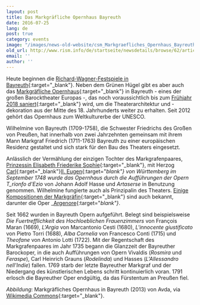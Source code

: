 ```yaml
---
layout: post
title: Das Markgräfliche Opernhaus Bayreuth
date: 2016-07-25
lang: de
post: true
category: events
image: "/images/news-old-website/csm_Markgraefliches_Opernhaus_Bayreuth_2013_47e0aaa7d9.jpg"
old_url: http://www.rism.info/de/startseite/newsdetails/browse/62/article/64/the-margravial-opera-house-in-bayreuth.html
email: ''
author: ''
---
```



Heute beginnen die [Richard-Wagner-Festspiele in Bayreuth](http://www.bayreuther-festspiele.de/){:target="_blank"}. Neben dem Grünen Hügel gibt es aber auch das [Markgräfliche Opernhaus](http://www.bayreuth-wilhelmine.de/englisch/opera/){:target="_blank"} in Bayreuth - eines der großen Barocktheater Europas -, das noch voraussichtlich bis zum [Frühjahr 2018 saniert](http://www.sanierung-opernhaus-bayreuth.de/english/){:target="_blank"} wird, um die Theaterarchitektur und -dekoration aus der Mitte des 18. Jahrhunderts weiter zu erhalten. Seit 2012 gehört das Opernhaus zum Weltkulturerbe der UNESCO.

Wilhelmine von Bayreuth (1709-1758), die Schwester Friedrichs des Großen von Preußen, hat innerhalb von zwei Jahrzehnten gemeinsam mit ihrem Mann Markgraf Friedrich (1711-1763) Bayreuth zu einer europäischen Residenz gestaltet und sich stark für den Bau des Theaters eingesetzt.



Anlässlich der Vermählung der einzigen Tochter des Markgrafenpaares, [Prinzessin Elisabeth Friederike Sophie](https://opac.rism.info/search?View=rism&q=104183519){:target="_blank"}, mit Herzog [Carl](https://opac.rism.info/search?View=rism&q=118560158){:target="_blank"}[II. Eugen](https://opac.rism.info/search?View=rism&q=118560158){:target="_blank"} von Württemberg im September 1748 wurde das Opernhaus durch die Aufführungen der Opern T_rionfo d'Ezio_ von Johann Adolf Hasse und _Artaserse_ in Benutzung genommen. Wilhelmine fungierte auch als Prinzipalin des Theaters. [Einige Kompositionen der Markgräfin](https://opac.rism.info/search?View=rism&q=118633112){:target="_blank"} sind auch bekannt, darunter die Oper _[Argenore](https://opac.rism.info/search?id=453012061){:target="_blank"}_.

Seit 1662 wurden in Bayreuth Opern aufgeführt. Belegt sind beispielsweise _Die Fuertrefflichkeit des Hochloeblichen Frauenzimmers_ von François Maran (1669), _L'Argia_ von Marcantonio Cesti (1680), _L'innocente giustificato_ von Pietro Torri (1688), _Alba Cornelia_ von Francesco Conti (1715) und _Theofane_ von Antonio Lotti (1722). Mit der Regentschaft des Markgrafenpaares im Jahr 1735 begann die Glanzzeit der Bayreuther Barockoper, in die auch Aufführungen von Opern Vivaldis (_Rosmira_ und _Feraspe_), Carl Heinrich Grauns (_Rodelinda_) und Hasses (_L'Allessandro nell'Indie_) fallen. 1769 starb der letzte Bayreuther Markgraf und der Niedergang des künstlerischen Lebens schritt kontinuierlich voran. 1791 erlosch die Bayreuther Oper endgültig, da das Fürstentum an Preußen fiel.



_Abbildung_: Markgräfliches Opernhaus in Bayreuth (2013) von Avda, via [Wikimedia Commons](https://commons.wikimedia.org/wiki/File:Markgr%C3%A4fliches_Opernhaus_-_Bayreuth_-_2013.jpg?uselang=de){:target="_blank"}.



<script type="text/javascript">var switchTo5x=true;</script><script type="text/javascript" src="http://w.sharethis.com/button/buttons.js"></script><script type="text/javascript">stLight.options({publisher: "9b601438-1ce1-49d8-bfd7-9cff5df54c17", doNotHash: false, doNotCopy: false, hashAddressBar: false});</script>


